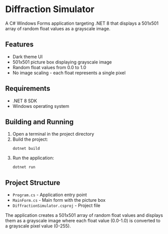 # Diffraction Simulator

A C# Windows Forms application targeting .NET 8 that displays a 501x501 array of random float values as a grayscale image.

## Features

- Dark theme UI
- 501x501 picture box displaying grayscale image
- Random float values from 0.0 to 1.0
- No image scaling - each float represents a single pixel

## Requirements

- .NET 8 SDK
- Windows operating system

## Building and Running

1. Open a terminal in the project directory
2. Build the project:
   ```
   dotnet build
   ```
3. Run the application:
   ```
   dotnet run
   ```

## Project Structure

- `Program.cs` - Application entry point
- `MainForm.cs` - Main form with the picture box
- `DiffractionSimulator.csproj` - Project file

The application creates a 501x501 array of random float values and displays them as a grayscale image where each float value (0.0-1.0) is converted to a grayscale pixel value (0-255).
